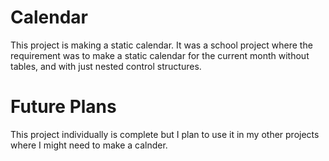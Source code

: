 # Calendar
This project is making a static calendar. It was a school project where the requirement was to make a static calendar for the current month without tables, and with just nested control structures.

# Future Plans
This project individually is complete but I plan to use it in my other projects where I might need to make a calnder. 



